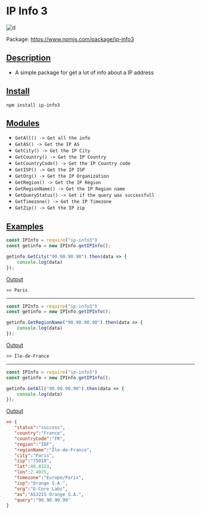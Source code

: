 # IP Info 3

![d](https://img.shields.io/badge/ip--info3-v1.0.1-red)

Package: https://www.npmjs.com/package/ip-info3

## <ins>Description
* A simple package for get a lot of info about a IP address
## <ins>Install

   `npm install ip-info3`

## <ins>Modules
* `GetAll() -> Get all the info`
* `GetAS() -> Get the IP AS`
* `GetCity() -> Get the IP City`
* `GetCountry() -> Get the IP Country`
* `GetCountryCode() -> Get the IP Country code`
* `GetISP() -> Get the IP ISP`
* `GetOrg() -> Get the IP Organization`
* `GetRegion() -> Get the IP Region`
* `GetRegionName() -> Get the IP Region name`
* `GetQueryStatus() -> Get if the query was successfull`
* `GetTimezone() -> Get the IP Timezone`
* `GetZip() -> Get the IP zip`

## <ins>Examples

```js
const IPInfo = require("ip-info3")
const getinfo = new IPInfo.getIPInfo();

getinfo.GetCity("90.90.90.90").then(data => {
    console.log(data)
});
```

<ins>Output
```
>> Paris
```

---
```js
const IPInfo = require("ip-info3")
const getinfo = new IPInfo.getIPInfo();

getinfo.GetRegionName("90.90.90.90").then(data => {
    console.log(data)
});
```

<ins>Output
```
>> Île-de-France
```

---
```js
const IPInfo = require("ip-info3")
const getinfo = new IPInfo.getIPInfo();

getinfo.GetAll("90.90.90.90").then(data => {
    console.log(data)
});
```

<ins>Output
```json
>> {
   "status":"success",
   "country":"France",
   "countryCode":"FR",
   "region":"IDF",
   "regionName":"Île-de-France",
   "city":"Paris",
   "zip":"75018",
   "lat":48.8323,
   "lon":2.4075,
   "timezone":"Europe/Paris",
   "isp":"Orange S.A.",
   "org":"G-Core Labs",
   "as":"AS3215 Orange S.A.",
   "query":"90.90.90.90"
}
```



